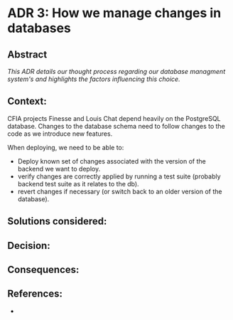 # ADR 3: How we manage changes in databases

## Abstract

*This ADR details our thought process regarding our database managment system's and highlights the factors influencing this choice.*

## Context: 
CFIA projects Finesse and Louis Chat depend heavily on the PostgreSQL database. Changes to the database schema need to follow changes to the code as we introduce new features. 

When deploying, we need to be able to:

* Deploy known set of changes associated with the version of the backend we want to deploy.
* verify changes are correctly applied by running a test suite (probably backend test suite as it relates to the db).
* revert changes if necessary (or switch back to an older version of the database).


## Solutions considered:

## Decision:


## Consequences: 


## References:

- 